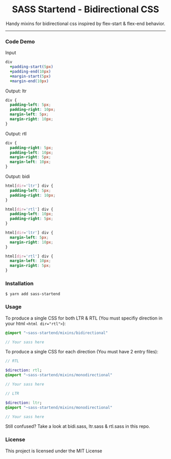 <h1 align="center"> SASS Startend - Bidirectional CSS</h1>

<p align="center"> Handy mixins for bidirectional css inspired by flex-start &amp; flex-end behavior. </p>

<hr/>

<h3> Code Demo </h3>

Input
```sass
div
  +padding-start(5px)
  +padding-end(10px)
  +margin-start(5px)
  +margin-end(10px)
```

Output: ltr
```css
div {
  padding-left: 5px;
  padding-right: 10px;
  margin-left: 5px;
  margin-right: 10px;
}
```

Output: rtl
```css
div {
  padding-right: 5px;
  padding-left: 10px;
  margin-right: 5px;
  margin-left: 10px;
}
```

Output: bidi
```css
html[dir='ltr'] div {
  padding-left: 5px;
  padding-right: 10px;
}

html[dir='rtl'] div {
  padding-left: 10px;
  padding-right: 5px;
}

html[dir='ltr'] div {
  margin-left: 5px;
  margin-right: 10px;
}

html[dir='rtl'] div {
  margin-left: 10px;
  margin-right: 5px; 
}
```

<h3> Installation </h3>

```shell
$ yarn add sass-startend
```

<h3> Usage </h3>

To produce a single CSS for both LTR & RTL (You must specifiy direction in your html `<html dir="rtl">`):
```sass
@import "~sass-startend/mixins/bidirectional"

// Your sass here
```

To produce a single CSS for each direction (You must have 2 entry files):

```sass
// RTL

$direction: rtl;
@import "~sass-startend/mixins/monodirectional"

// Your sass here
```

```sass
// LTR

$direction: ltr;
@import "~sass-startend/mixins/monodirectional"

// Your sass here
```

<p>
Still confused? Take a look at bidi.sass, ltr.sass & rtl.sass in this repo.
</p>

<h3>License</h3>

This project is licensed under the MIT License
